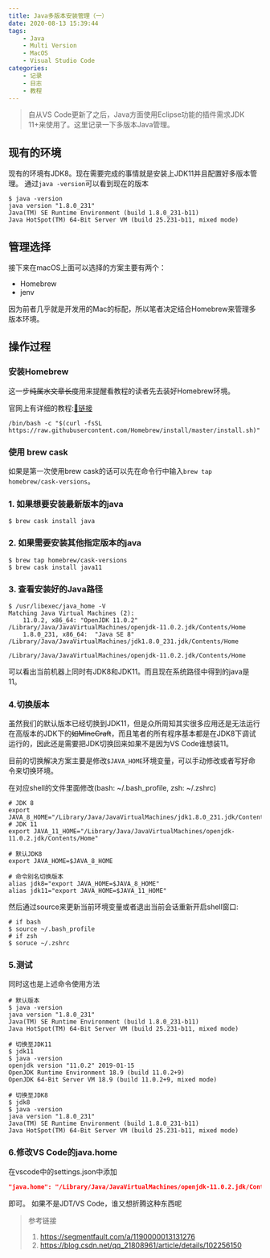```yaml
---
title: Java多版本安装管理（一）
date: 2020-08-13 15:39:44
tags:
    - Java
    - Multi Version
    - MacOS
    - Visual Studio Code
categories:
    - 记录
    - 日志
    - 教程
---
```

> 自从VS Code更新了之后，Java方面使用Eclipse功能的插件需求JDK 11+来使用了。这里记录一下多版本Java管理。

<!-- more -->

## 现有的环境

现有的环境有<span id="inline-blue">JDK8</span>。现在需要完成的事情就是安装上<span id="inline-green">JDK11</span>并且配置好多版本管理。
通过`java -version`可以看到现在的版本

```shell
$ java -version
java version "1.8.0_231"
Java(TM) SE Runtime Environment (build 1.8.0_231-b11)
Java HotSpot(TM) 64-Bit Server VM (build 25.231-b11, mixed mode)
```

## 管理选择
接下来在macOS上面可以选择的方案主要有两个：
* Homebrew
* jenv

因为前者几乎就是开发用的Mac的标配，所以笔者决定结合Homebrew来管理多版本环境。

## 操作过程
### 安装Homebrew
这一步<span id="spoiler">~~纯属水文章长度~~</span>用来提醒看教程的读者先去装好Homebrew环境。

官网上有详细的教程:[🔗链接](https://brew.sh)
```shell
/bin/bash -c "$(curl -fsSL https://raw.githubusercontent.com/Homebrew/install/master/install.sh)"
```

### 使用 brew cask
如果是第一次使用brew cask的话可以先在命令行中输入`brew tap homebrew/cask-versions`。

### 1. 如果想要安装最新版本的java
```shell
$ brew cask install java
```
### 2. 如果需要安装其他指定版本的java
```shell
$ brew tap homebrew/cask-versions
$ brew cask install java11
```
### 3. 查看安装好的Java路径
```shell
$ /usr/libexec/java_home -V
Matching Java Virtual Machines (2):
    11.0.2, x86_64:	"OpenJDK 11.0.2"	/Library/Java/JavaVirtualMachines/openjdk-11.0.2.jdk/Contents/Home
    1.8.0_231, x86_64:	"Java SE 8"	/Library/Java/JavaVirtualMachines/jdk1.8.0_231.jdk/Contents/Home

/Library/Java/JavaVirtualMachines/openjdk-11.0.2.jdk/Contents/Home
```
可以看出当前机器上同时有<span id="inline-blue">JDK8</span>和<span id="inline-green">JDK11</span>。而且现在系统路径中得到的java是11。

### 4.切换版本
虽然我们的默认版本已经切换到<span id="inline-green">JDK11</span>，但是众所周知其实很多应用还是无法运行在高版本的JDK下的<span id="spoiler">~~如MineCraft~~</span>，而且笔者的所有程序基本都是在<span id="inline-blue">JDK8</span>下调试运行的，因此还是需要把JDK切换回来<span id="spoiler">如果不是因为VS Code谁想装11</span>。

目前的切换解决方案主要是修改`$JAVA_HOME`环境变量，可以手动修改或者写好命令来切换环境。

在对应shell的文件里面修改(bash: ~/.bash_profile, zsh: ~/.zshrc)
```shell
# JDK 8
export JAVA_8_HOME="/Library/Java/JavaVirtualMachines/jdk1.8.0_231.jdk/Contents/Home"
# JDK 11
export JAVA_11_HOME="/Library/Java/JavaVirtualMachines/openjdk-11.0.2.jdk/Contents/Home"

# 默认JDK8
export JAVA_HOME=$JAVA_8_HOME

# 命令别名切换版本
alias jdk8="export JAVA_HOME=$JAVA_8_HOME"
alias jdk11="export JAVA_HOME=$JAVA_11_HOME"
```
然后通过source来更新当前环境变量或者退出当前会话重新开启shell窗口:
```shell
# if bash
$ source ~/.bash_profile
# if zsh
$ soruce ~/.zshrc
```
### 5.测试
同时这也是上述命令使用方法
```shell
# 默认版本
$ java -version
java version "1.8.0_231"
Java(TM) SE Runtime Environment (build 1.8.0_231-b11)
Java HotSpot(TM) 64-Bit Server VM (build 25.231-b11, mixed mode)

# 切换至JDK11
$ jdk11
$ java -version
openjdk version "11.0.2" 2019-01-15
OpenJDK Runtime Environment 18.9 (build 11.0.2+9)
OpenJDK 64-Bit Server VM 18.9 (build 11.0.2+9, mixed mode)

# 切换至JDK8
$ jdk8
$ java -version
java version "1.8.0_231"
Java(TM) SE Runtime Environment (build 1.8.0_231-b11)
Java HotSpot(TM) 64-Bit Server VM (build 25.231-b11, mixed mode)
```
### 6.修改VS Code的java.home
在vscode中的settings.json中添加
```json
"java.home": "/Library/Java/JavaVirtualMachines/openjdk-11.0.2.jdk/Contents/Home"
```
即可。
<span id="spoiler">如果不是JDT/VS Code，谁又想折腾这种东西呢</span>

> 参考链接
>1. https://segmentfault.com/a/1190000013131276
>2. https://blog.csdn.net/qq_21808961/article/details/102256150